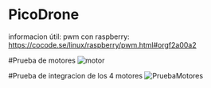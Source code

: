 # PicoDrone

informacion útil:
pwm con raspberry: https://cocode.se/linux/raspberry/pwm.html#orgf2a00a2

#Prueba de motores
![motor](https://github.com/Addrys/PicoDrone/assets/93978561/dd521268-8043-4124-96a5-72267ba313e9)

#Prueba de integracion de los 4 motores
![PruebaMotores](https://github.com/Addrys/ProyectoDrone/blob/0d5b3327bc5ed68c19ad7d15e08b4d21ac9d5ea6/PruebaConjuntaMotores.jpeg)

